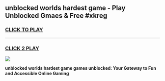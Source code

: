 
## unblocked worlds hardest game - Play Unblocked Gmaes & Free #xkreg
<h3>
<a href="https://news.freeplayer.one?title=unblocked_worlds_hardest_game&ref=03M">CLICK TO PLAY</a></h3>
<hr>

<h3>
<a href="https://news.freeplayer.one?title=unblocked_worlds_hardest_game&ref=03M">CLICK 2 PLAY</a>
  
</h3>

<a href="https://news.freeplayer.one?title=unblocked_worlds_hardest_game&ref=03M"><img src="https://clearcache.store/games.png"></a>


**unblocked worlds hardest game games unblocked: Your Gateway to Fun and Accessible Online Gaming**
